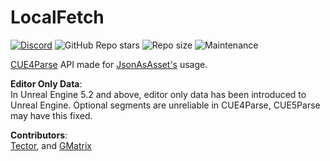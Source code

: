 # LocalFetch

[![Discord](https://img.shields.io/badge/Join%20Discord-Collector?color=7289DA&label=JsonAsAsset&logo=discord&logoColor=7289DA&style=for-the-badge)](https://discord.gg/h9s6qpBnUT)
![GitHub Repo stars](https://img.shields.io/github/stars/JsonAsAsset/LocalFetch?style=for-the-badge&logo=&color=lightgrey)
![Repo size](https://img.shields.io/github/repo-size/JsonAsAsset/LocalFetch?label=total%20size&style=for-the-badge&logo=&color=lightgrey&logoColor=lightgrey)
![Maintenance](https://img.shields.io/maintenance/yes/2025?style=for-the-badge&logo=&color=lightgrey)

[CUE4Parse](https://github.com/FabianFG/CUE4Parse) API made for [JsonAsAsset's](https://github.com/JsonAsAsset/JsonAsAsset) usage.

**Editor Only Data**:
<br> In Unreal Engine 5.2 and above, editor only data has been introduced to Unreal Engine. Optional segments are unreliable in CUE4Parse, CUE5Parse may have this fixed.

**Contributors**:
<br> [Tector](https://github.com/Tectors), and [GMatrix](https://github.com/GMatrixGames)

